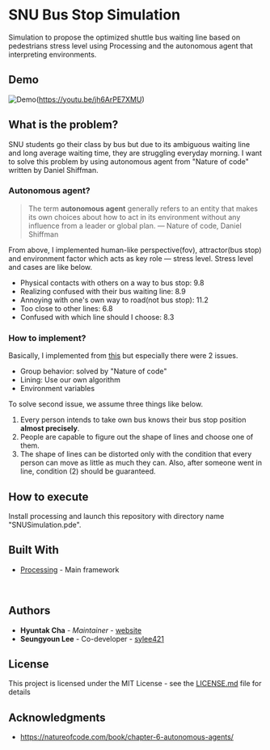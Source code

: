 # SNU Bus Stop Simulation

Simulation to propose the optimized shuttle bus waiting line based on pedestrians stress level using Processing and the autonomous agent that interpreting environments.


## Demo

![Demo](https://i.imgur.com/jNTit7w.png])(https://youtu.be/jh6ArPE7XMU)


## What is the problem?

SNU students go their class by bus but due to its ambiguous waiting line and long average waiting time, they are struggling everyday morning. I want to solve this problem by using autonomous agent from "Nature of code" written by Daniel Shiffman.

### Autonomous agent?

> The term **autonomous agent** generally refers to an entity that makes its own choices about how to act in its environment without any influence from a leader or global plan. — Nature of code, Daniel Shiffman

From above, I implemented human-like perspective(fov), attractor(bus stop) and environment factor which acts as key role — stress level. Stress level and cases are like below.

- Physical contacts with others on a way to bus stop: 9.8
- Realizing confused with their bus waiting line: 8.9
- Annoying with one's own way to road(not bus stop): 11.2
- Too close to other lines: 6.8
- Confused with which line should I choose: 8.3



### How to implement?

Basically, I implemented from [this](https://natureofcode.com/book/chapter-6-autonomous-agents/) but especially there were 2 issues. 

- Group behavior: solved by "Nature of code"
- Lining: Use our own algorithm
- Environment variables

To solve second issue, we assume three things like below.

1. Every person intends to take own bus knows their bus stop position **almost precisely**.
2. People are capable to figure out the shape of lines and choose one of them.
3. The shape of lines can be distorted only with the condition that every person can move as little as much they can. Also, after someone went in line, condition (2) should be guaranteed.



## How to execute

Install processing and launch this repository with directory name "SNUSimulation.pde".




## Built With

- [Processing](https://processing.org/) - Main framework

  ​

## Authors

- **Hyuntak Cha** - *Maintainer* - [website](http://www.hyuntak.com)
- **Seungyoun Lee** - Co-developer - [sylee421](https://github.com/sylee421)



## License

This project is licensed under the MIT License - see the [LICENSE.md](LICENSE.md) file for details

## Acknowledgments

- https://natureofcode.com/book/chapter-6-autonomous-agents/

